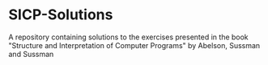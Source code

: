 # SICP-Solutions
A repository containing solutions to the exercises presented in the book "Structure and Interpretation of Computer Programs" by Abelson, Sussman and Sussman
